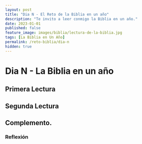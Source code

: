 ```yaml
---
layout: post
title: "Dia N - El Reto de la Biblia en un año"
description: "Te invito a leer conmigo la Biblia en un año."
date: 2023-01-01
published: false
feature_image: images/biblia/lectura-de-la-biblia.jpg
tags: [La Biblia en Un Año]
permalink: /reto-biblia/dia-n
hidden: true
---
```


# Dia N - La Biblia en un año

## Primera Lectura 

## Segunda Lectura 

## Complemento.


### Reflexión